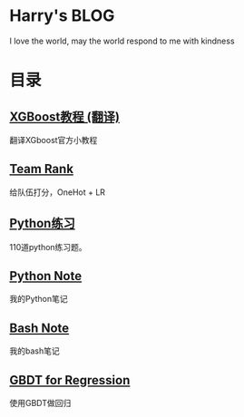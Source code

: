 # Harry's BLOG
I love the world, may the world respond to me with kindness

# 目录

## [XGBoost教程 (翻译)](XGBoost教程(翻译).md)
翻译XGboost官方小教程

## [Team Rank](https://github.com/lhprojects/TeamRank/blob/master/README.md)

给队伍打分，OneHot + LR

## [Python练习](python110.ipynb)
110道python练习题。

## [Python Note](python_note.ipynb)
我的Python笔记

## [Bash Note](bash_note.ipynb)
我的bash笔记

## [GBDT for Regression](GBDT.ipynb)
使用GBDT做回归

